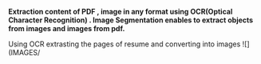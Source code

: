 **Extraction content of PDF , image in any format using OCR(Optical Character Recognition) .  Image Segmentation enables to extract objects from images and images from pdf.**


Using OCR extrasting the pages of resume and converting into images
![](IMAGES/
